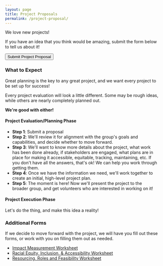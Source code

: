 ```yaml
---
layout: page
title: Project Proposals
permalink: /project-proposal/
---
```


We love new projects!

If you have an idea that you think would be amazing, submit the form below to tell us about it!

<button onclick="window.open('https://docs.google.com/forms/d/e/1FAIpQLSeZmX_rSOAq6P66FPpIGjhCkqWYotObgsK0_yePYnvriWOCYQ/viewform', '_blank')">Submit Project Proposal</button>

[//]: # (TODO: fix console errors)

### What to Expect

Great planning is the key to any great project, and we want every project to be set up for success!

Every project evaluation will look a little different. Some may be rough ideas, while others are nearly completely planned out. 

__We're good with either!__

#### Project Evaluation/Planning Phase
* __Step 1__: Submit a proposal
* __Step 2__: We'll review it for alignment with the group's goals and capabilities, and decide whether to move forward.
* __Step 3__: We'll want to know more details about the project, what work has been done already, if stakeholders are engaged, what plans are in place for making it accessible, equitable,  tracking, maintaining, etc. If you don't have all the answers, that's ok! We can help you work through getting them.
* __Step 4__: Once we have the information we need, we'll work together to create an initial, high-level project plan.
* __Step 5__: The moment is here! Now we'll present the project to the broader group, and get volunteers who are interested in working on it!

#### Project Execution Phase

Let's do the thing, and make this idea a reality!

### Additional Forms

If we decide to move forward with the project, we will have you fill out these forms, or work with you on filling them out as needed.

* [Impact Measurement Worksheet](https://docs.google.com/forms/d/e/1FAIpQLSdwVb7-ES5Ur576oiuo6yeymibZunFDjEcsvyUO2kAkD5xgZQ/viewform)
* [Racial Equity, Inclusion, & Accessibility Worksheet](https://docs.google.com/forms/d/e/1FAIpQLSfp2P6AsLchp5aWDRczbP1Hy4n4VE3HOgVB0AfJoBZCEFTSvg/viewform)
* [Resourcing, Roles and Feasibility Worksheet](https://docs.google.com/forms/d/e/1FAIpQLSdYG3WFjGjU8MxyCuqLpNd-feYNgoopxyehNYx3sz-AmQuVdA/viewform)
